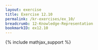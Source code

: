 ```yaml
---
layout: exercise
title: Exercise 12.10
permalink: /kr-exercises/ex_10/
breadcrumb: 12-Knowledge-Representation
bookmarkID: ex12.10
---
```


{% include mathjax_support %}
